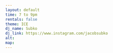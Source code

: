 ```yaml
---
layout: default
time: 7 to 9pm
rentals: false
theme: ICE
dj_name: Subko
dj_link: https://www.instagram.com/jacobsubko
alt:
map:
---
```

